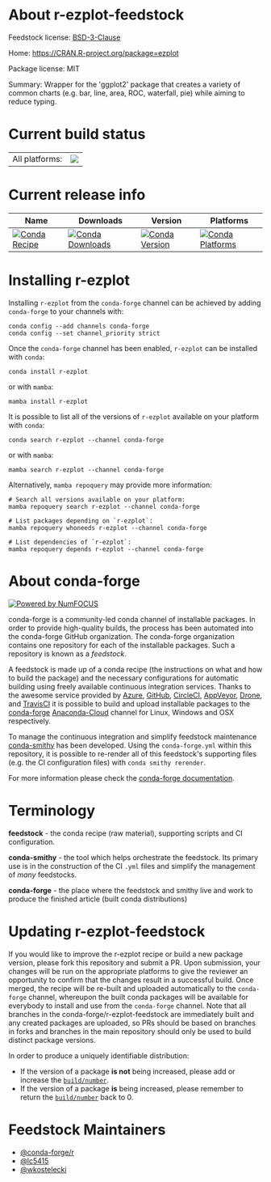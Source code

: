 About r-ezplot-feedstock
========================

Feedstock license: [BSD-3-Clause](https://github.com/conda-forge/r-ezplot-feedstock/blob/main/LICENSE.txt)

Home: https://CRAN.R-project.org/package=ezplot

Package license: MIT

Summary: Wrapper for the 'ggplot2' package that creates a variety of common charts (e.g. bar, line, area, ROC, waterfall, pie) while aiming to reduce typing.

Current build status
====================


<table><tr><td>All platforms:</td>
    <td>
      <a href="https://dev.azure.com/conda-forge/feedstock-builds/_build/latest?definitionId=10469&branchName=main">
        <img src="https://dev.azure.com/conda-forge/feedstock-builds/_apis/build/status/r-ezplot-feedstock?branchName=main">
      </a>
    </td>
  </tr>
</table>

Current release info
====================

| Name | Downloads | Version | Platforms |
| --- | --- | --- | --- |
| [![Conda Recipe](https://img.shields.io/badge/recipe-r--ezplot-green.svg)](https://anaconda.org/conda-forge/r-ezplot) | [![Conda Downloads](https://img.shields.io/conda/dn/conda-forge/r-ezplot.svg)](https://anaconda.org/conda-forge/r-ezplot) | [![Conda Version](https://img.shields.io/conda/vn/conda-forge/r-ezplot.svg)](https://anaconda.org/conda-forge/r-ezplot) | [![Conda Platforms](https://img.shields.io/conda/pn/conda-forge/r-ezplot.svg)](https://anaconda.org/conda-forge/r-ezplot) |

Installing r-ezplot
===================

Installing `r-ezplot` from the `conda-forge` channel can be achieved by adding `conda-forge` to your channels with:

```
conda config --add channels conda-forge
conda config --set channel_priority strict
```

Once the `conda-forge` channel has been enabled, `r-ezplot` can be installed with `conda`:

```
conda install r-ezplot
```

or with `mamba`:

```
mamba install r-ezplot
```

It is possible to list all of the versions of `r-ezplot` available on your platform with `conda`:

```
conda search r-ezplot --channel conda-forge
```

or with `mamba`:

```
mamba search r-ezplot --channel conda-forge
```

Alternatively, `mamba repoquery` may provide more information:

```
# Search all versions available on your platform:
mamba repoquery search r-ezplot --channel conda-forge

# List packages depending on `r-ezplot`:
mamba repoquery whoneeds r-ezplot --channel conda-forge

# List dependencies of `r-ezplot`:
mamba repoquery depends r-ezplot --channel conda-forge
```


About conda-forge
=================

[![Powered by
NumFOCUS](https://img.shields.io/badge/powered%20by-NumFOCUS-orange.svg?style=flat&colorA=E1523D&colorB=007D8A)](https://numfocus.org)

conda-forge is a community-led conda channel of installable packages.
In order to provide high-quality builds, the process has been automated into the
conda-forge GitHub organization. The conda-forge organization contains one repository
for each of the installable packages. Such a repository is known as a *feedstock*.

A feedstock is made up of a conda recipe (the instructions on what and how to build
the package) and the necessary configurations for automatic building using freely
available continuous integration services. Thanks to the awesome service provided by
[Azure](https://azure.microsoft.com/en-us/services/devops/), [GitHub](https://github.com/),
[CircleCI](https://circleci.com/), [AppVeyor](https://www.appveyor.com/),
[Drone](https://cloud.drone.io/welcome), and [TravisCI](https://travis-ci.com/)
it is possible to build and upload installable packages to the
[conda-forge](https://anaconda.org/conda-forge) [Anaconda-Cloud](https://anaconda.org/)
channel for Linux, Windows and OSX respectively.

To manage the continuous integration and simplify feedstock maintenance
[conda-smithy](https://github.com/conda-forge/conda-smithy) has been developed.
Using the ``conda-forge.yml`` within this repository, it is possible to re-render all of
this feedstock's supporting files (e.g. the CI configuration files) with ``conda smithy rerender``.

For more information please check the [conda-forge documentation](https://conda-forge.org/docs/).

Terminology
===========

**feedstock** - the conda recipe (raw material), supporting scripts and CI configuration.

**conda-smithy** - the tool which helps orchestrate the feedstock.
                   Its primary use is in the construction of the CI ``.yml`` files
                   and simplify the management of *many* feedstocks.

**conda-forge** - the place where the feedstock and smithy live and work to
                  produce the finished article (built conda distributions)


Updating r-ezplot-feedstock
===========================

If you would like to improve the r-ezplot recipe or build a new
package version, please fork this repository and submit a PR. Upon submission,
your changes will be run on the appropriate platforms to give the reviewer an
opportunity to confirm that the changes result in a successful build. Once
merged, the recipe will be re-built and uploaded automatically to the
`conda-forge` channel, whereupon the built conda packages will be available for
everybody to install and use from the `conda-forge` channel.
Note that all branches in the conda-forge/r-ezplot-feedstock are
immediately built and any created packages are uploaded, so PRs should be based
on branches in forks and branches in the main repository should only be used to
build distinct package versions.

In order to produce a uniquely identifiable distribution:
 * If the version of a package **is not** being increased, please add or increase
   the [``build/number``](https://docs.conda.io/projects/conda-build/en/latest/resources/define-metadata.html#build-number-and-string).
 * If the version of a package **is** being increased, please remember to return
   the [``build/number``](https://docs.conda.io/projects/conda-build/en/latest/resources/define-metadata.html#build-number-and-string)
   back to 0.

Feedstock Maintainers
=====================

* [@conda-forge/r](https://github.com/conda-forge/r/)
* [@lc5415](https://github.com/lc5415/)
* [@wkostelecki](https://github.com/wkostelecki/)

